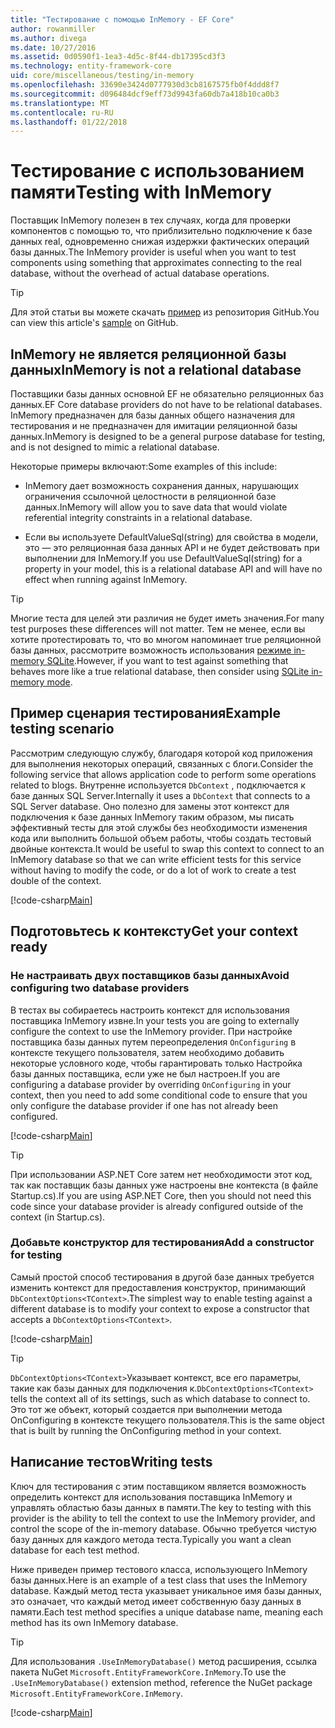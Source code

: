 ```yaml
---
title: "Тестирование с помощью InMemory - EF Core"
author: rowanmiller
ms.author: divega
ms.date: 10/27/2016
ms.assetid: 0d0590f1-1ea3-4d5c-8f44-db17395cd3f3
ms.technology: entity-framework-core
uid: core/miscellaneous/testing/in-memory
ms.openlocfilehash: 33690e3424d0777930d3cb8167575fb0f4ddd8f7
ms.sourcegitcommit: d096484dcf9eff73d9943fa60db7a418b10ca0b3
ms.translationtype: MT
ms.contentlocale: ru-RU
ms.lasthandoff: 01/22/2018
---
```

# <a name="testing-with-inmemory"></a><span data-ttu-id="656f1-102">Тестирование с использованием памяти</span><span class="sxs-lookup"><span data-stu-id="656f1-102">Testing with InMemory</span></span>

<span data-ttu-id="656f1-103">Поставщик InMemory полезен в тех случаях, когда для проверки компонентов с помощью то, что приблизительно подключение к базе данных real, одновременно снижая издержки фактических операций базы данных.</span><span class="sxs-lookup"><span data-stu-id="656f1-103">The InMemory provider is useful when you want to test components using something that approximates connecting to the real database, without the overhead of actual database operations.</span></span>

> [!TIP]  
> <span data-ttu-id="656f1-104">Для этой статьи вы можете скачать [пример](https://github.com/aspnet/EntityFramework.Docs/tree/master/samples/core/Miscellaneous/Testing) из репозитория GitHub.</span><span class="sxs-lookup"><span data-stu-id="656f1-104">You can view this article's [sample](https://github.com/aspnet/EntityFramework.Docs/tree/master/samples/core/Miscellaneous/Testing) on GitHub.</span></span>

## <a name="inmemory-is-not-a-relational-database"></a><span data-ttu-id="656f1-105">InMemory не является реляционной базы данных</span><span class="sxs-lookup"><span data-stu-id="656f1-105">InMemory is not a relational database</span></span>

<span data-ttu-id="656f1-106">Поставщики базы данных основной EF не обязательно реляционных баз данных.</span><span class="sxs-lookup"><span data-stu-id="656f1-106">EF Core database providers do not have to be relational databases.</span></span> <span data-ttu-id="656f1-107">InMemory предназначен для базы данных общего назначения для тестирования и не предназначен для имитации реляционной базы данных.</span><span class="sxs-lookup"><span data-stu-id="656f1-107">InMemory is designed to be a general purpose database for testing, and is not designed to mimic a relational database.</span></span>

<span data-ttu-id="656f1-108">Некоторые примеры включают:</span><span class="sxs-lookup"><span data-stu-id="656f1-108">Some examples of this include:</span></span>
* <span data-ttu-id="656f1-109">InMemory дает возможность сохранения данных, нарушающих ограничения ссылочной целостности в реляционной базе данных.</span><span class="sxs-lookup"><span data-stu-id="656f1-109">InMemory will allow you to save data that would violate referential integrity constraints in a relational database.</span></span>

* <span data-ttu-id="656f1-110">Если вы используете DefaultValueSql(string) для свойства в модели, это — это реляционная база данных API и не будет действовать при выполнении для InMemory.</span><span class="sxs-lookup"><span data-stu-id="656f1-110">If you use DefaultValueSql(string) for a property in your model, this is a relational database API and will have no effect when running against InMemory.</span></span>

> [!TIP]  
> <span data-ttu-id="656f1-111">Многие теста для целей эти различия не будет иметь значения.</span><span class="sxs-lookup"><span data-stu-id="656f1-111">For many test purposes these differences will not matter.</span></span> <span data-ttu-id="656f1-112">Тем не менее, если вы хотите протестировать то, что во многом напоминает true реляционной базы данных, рассмотрите возможность использования [режиме in-memory SQLite](sqlite.md).</span><span class="sxs-lookup"><span data-stu-id="656f1-112">However, if you want to test against something that behaves more like a true relational database, then consider using [SQLite in-memory mode](sqlite.md).</span></span>

## <a name="example-testing-scenario"></a><span data-ttu-id="656f1-113">Пример сценария тестирования</span><span class="sxs-lookup"><span data-stu-id="656f1-113">Example testing scenario</span></span>

<span data-ttu-id="656f1-114">Рассмотрим следующую службу, благодаря которой код приложения для выполнения некоторых операций, связанных с блоги.</span><span class="sxs-lookup"><span data-stu-id="656f1-114">Consider the following service that allows application code to perform some operations related to blogs.</span></span> <span data-ttu-id="656f1-115">Внутренне используется `DbContext` , подключается к базе данных SQL Server.</span><span class="sxs-lookup"><span data-stu-id="656f1-115">Internally it uses a `DbContext` that connects to a SQL Server database.</span></span> <span data-ttu-id="656f1-116">Оно полезно для замены этот контекст для подключения к базе данных InMemory таким образом, мы писать эффективный тесты для этой службы без необходимости изменения кода или выполнить большой объем работы, чтобы создать тестовый двойные контекста.</span><span class="sxs-lookup"><span data-stu-id="656f1-116">It would be useful to swap this context to connect to an InMemory database so that we can write efficient tests for this service without having to modify the code, or do a lot of work to create a test double of the context.</span></span>

[!code-csharp[Main](../../../../samples/core/Miscellaneous/Testing/BusinessLogic/BlogService.cs)]

## <a name="get-your-context-ready"></a><span data-ttu-id="656f1-117">Подготовьтесь к контексту</span><span class="sxs-lookup"><span data-stu-id="656f1-117">Get your context ready</span></span>

### <a name="avoid-configuring-two-database-providers"></a><span data-ttu-id="656f1-118">Не настраивать двух поставщиков базы данных</span><span class="sxs-lookup"><span data-stu-id="656f1-118">Avoid configuring two database providers</span></span>

<span data-ttu-id="656f1-119">В тестах вы собираетесь настроить контекст для использования поставщика InMemory извне.</span><span class="sxs-lookup"><span data-stu-id="656f1-119">In your tests you are going to externally configure the context to use the InMemory provider.</span></span> <span data-ttu-id="656f1-120">При настройке поставщика базы данных путем переопределения `OnConfiguring` в контексте текущего пользователя, затем необходимо добавить некоторые условного коде, чтобы гарантировать только Настройка базы данных поставщика, если уже не был настроен.</span><span class="sxs-lookup"><span data-stu-id="656f1-120">If you are configuring a database provider by overriding `OnConfiguring` in your context, then you need to add some conditional code to ensure that you only configure the database provider if one has not already been configured.</span></span>

[!code-csharp[Main](../../../../samples/core/Miscellaneous/Testing/BusinessLogic/BloggingContext.cs#OnConfiguring)]

> [!TIP]  
> <span data-ttu-id="656f1-121">При использовании ASP.NET Core затем нет необходимости этот код, так как поставщик базы данных уже настроены вне контекста (в файле Startup.cs).</span><span class="sxs-lookup"><span data-stu-id="656f1-121">If you are using ASP.NET Core, then you should not need this code since your database provider is already configured outside of the context (in Startup.cs).</span></span>

### <a name="add-a-constructor-for-testing"></a><span data-ttu-id="656f1-122">Добавьте конструктор для тестирования</span><span class="sxs-lookup"><span data-stu-id="656f1-122">Add a constructor for testing</span></span>

<span data-ttu-id="656f1-123">Самый простой способ тестирования в другой базе данных требуется изменить контекст для предоставления конструктор, принимающий `DbContextOptions<TContext>`.</span><span class="sxs-lookup"><span data-stu-id="656f1-123">The simplest way to enable testing against a different database is to modify your context to expose a constructor that accepts a `DbContextOptions<TContext>`.</span></span>

[!code-csharp[Main](../../../../samples/core/Miscellaneous/Testing/BusinessLogic/BloggingContext.cs#Constructors)]

> [!TIP]  
> <span data-ttu-id="656f1-124">`DbContextOptions<TContext>`Указывает контекст, все его параметры, такие как базы данных для подключения к.</span><span class="sxs-lookup"><span data-stu-id="656f1-124">`DbContextOptions<TContext>` tells the context all of its settings, such as which database to connect to.</span></span> <span data-ttu-id="656f1-125">Это тот же объект, который создается при выполнении метода OnConfiguring в контексте текущего пользователя.</span><span class="sxs-lookup"><span data-stu-id="656f1-125">This is the same object that is built by running the OnConfiguring method in your context.</span></span>

## <a name="writing-tests"></a><span data-ttu-id="656f1-126">Написание тестов</span><span class="sxs-lookup"><span data-stu-id="656f1-126">Writing tests</span></span>

<span data-ttu-id="656f1-127">Ключ для тестирования с этим поставщиком является возможность определить контекст для использования поставщика InMemory и управлять областью базы данных в памяти.</span><span class="sxs-lookup"><span data-stu-id="656f1-127">The key to testing with this provider is the ability to tell the context to use the InMemory provider, and control the scope of the in-memory database.</span></span> <span data-ttu-id="656f1-128">Обычно требуется чистую базу данных для каждого метода теста.</span><span class="sxs-lookup"><span data-stu-id="656f1-128">Typically you want a clean database for each test method.</span></span>

<span data-ttu-id="656f1-129">Ниже приведен пример тестового класса, использующего InMemory базы данных.</span><span class="sxs-lookup"><span data-stu-id="656f1-129">Here is an example of a test class that uses the InMemory database.</span></span> <span data-ttu-id="656f1-130">Каждый метод теста указывает уникальное имя базы данных, это означает, что каждый метод имеет собственную базу данных в памяти.</span><span class="sxs-lookup"><span data-stu-id="656f1-130">Each test method specifies a unique database name, meaning each method has its own InMemory database.</span></span>

>[!TIP]
> <span data-ttu-id="656f1-131">Для использования `.UseInMemoryDatabase()` метод расширения, ссылка пакета NuGet `Microsoft.EntityFrameworkCore.InMemory`.</span><span class="sxs-lookup"><span data-stu-id="656f1-131">To use the `.UseInMemoryDatabase()` extension method, reference the NuGet package `Microsoft.EntityFrameworkCore.InMemory`.</span></span>

[!code-csharp[Main](../../../../samples/core/Miscellaneous/Testing/TestProject/InMemory/BlogServiceTests.cs)]

